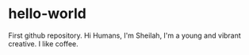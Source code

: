 # hello-world
First github repository.
Hi Humans,
I'm Sheilah, I'm a young and vibrant creative. I like coffee. 
